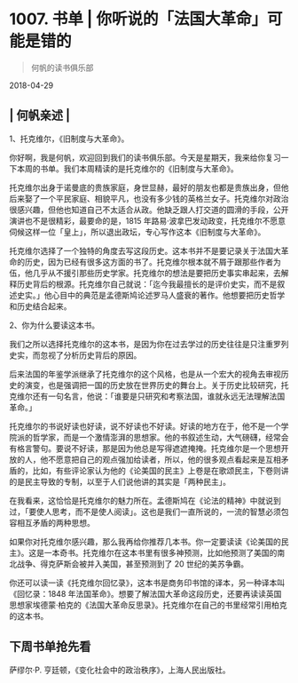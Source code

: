 # 1007. 书单 | 你听说的「法国大革命」可能是错的

> 何帆的读书俱乐部

2018-04-29

## | 何帆亲述 |

1、托克维尔，《旧制度与大革命》。

你好啊，我是何帆，欢迎回到我们的读书俱乐部。今天是星期天，我来给你复习一下本周的书单。我们本周精读的是托克维尔的《旧制度与大革命》。

托克维尔出身于诺曼底的贵族家庭，身世显赫，最好的朋友也都是贵族出身，但他后来娶了一个平民家庭、相貌平凡，也没有多少钱的英格兰女子。托克维尔对政治很感兴趣，但他也知道自己不太适合从政。他缺乏跟人打交道的圆滑的手段，公开演讲也不是很精彩，最要命的是，1815 年路易·波拿巴发动政变，托克维尔不愿意伺候这样一位「皇上」，所以退出政坛，专心写作这本《旧制度与大革命》。

托克维尔选择了一个独特的角度去写这段历史。这本书并不是要记录关于法国大革命的历史，因为已经有很多这方面的书了。托克维尔根本就不屑于跟那些作者为伍，他几乎从不援引那些历史学家。托克维尔的想法是要把历史事实串起来，去解释历史背后的根源。托克维尔自己就说：「迄今我最擅长的是评价史实，而不是叙述史实。」他心目中的典范是孟德斯鸠论述罗马人盛衰的著作。他想要把历史哲学和历史结合起来。

2、你为什么要读这本书。

我们之所以选择托克维尔的这本书，是因为你在过去学过的历史往往是只注重罗列史实，而忽视了分析历史背后的原因。

后来法国的年鉴学派继承了托克维尔的这个风格，也是从一个宏大的视角去审视历史的演变，也是强调把一国的历史放在世界历史的舞台上。关于历史比较研究，托克维尔还有一句名言，他说：「谁要是只研究和考察法国，谁就永远无法理解法国革命。」

托克维尔的书说好读也好读，说不好读也不好读。好读的地方在于，他不是一个学院派的哲学家，而是一个激情澎湃的思想家。他的书叙述生动，大气磅礴，经常会有格言警句。要说不好读，那是因为他总是写得遮遮掩掩。托克维尔是一个思想开放的人，他不愿意把自己的观点强加给读者，所以，他的很多观点看起来是互相矛盾的，比如，有些评论家认为他的《论美国的民主》上卷是在歌颂民主，下卷则讲的是民主导致的专制，以至于人们说他讲的其实是「两种民主」。

在我看来，这恰恰是托克维尔的魅力所在。孟德斯鸠在《论法的精神》中就说到过，「要使人思考，而不是使人阅读」。这也是我们一直所说的，一流的智慧必须包容相互矛盾的两种思想。

如果你对托克维尔感兴趣，那么我再给你推荐几本书。你一定要读读《论美国的民主》。这是一本奇书。托克维尔在这本书里有很多神预测，比如他预测了美国的南北战争、得克萨斯会被并入美国，甚至预测到了 20 世纪的美苏争霸。

你还可以读一读《托克维尔回忆录》，这本书是商务印书馆的译本，另一种译本叫《回忆录：1848 年法国革命》。想要了解法国大革命这段历史，还要再读读英国思想家埃德蒙·柏克的《法国大革命反思录》。托克维尔在自己的书里经常引用柏克的这本书。

## 下周书单抢先看

萨缪尔·P. 亨廷顿，《变化社会中的政治秩序》，上海人民出版社。

